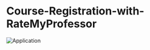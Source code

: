 # Course-Registration-with-RateMyProfessor
![Application](https://github.com/IlMinCho/Course-Registration-with-RateMyProfessor/assets/73693697/cc707e2a-a9eb-4a30-bbb9-902992853634)
